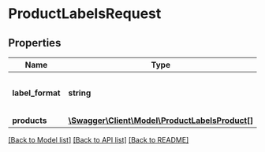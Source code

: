 # ProductLabelsRequest

## Properties
Name | Type | Description | Notes
------------ | ------------- | ------------- | -------------
**label_format** | **string** | The printer format to create labels for. | 
**products** | [**\Swagger\Client\Model\ProductLabelsProduct[]**](ProductLabelsProduct.md) |  | 

[[Back to Model list]](../README.md#documentation-for-models) [[Back to API list]](../README.md#documentation-for-api-endpoints) [[Back to README]](../README.md)


